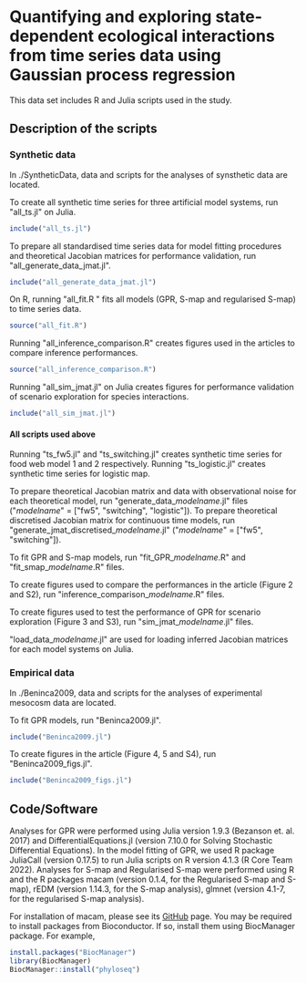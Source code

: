 # Quantifying and exploring state-dependent ecological interactions from time series data using Gaussian process regression

This data set includes R and Julia scripts used in the study.

## Description of the scripts
### Synthetic data
In ./SyntheticData, data and scripts for the analyses of synsthetic data are located.

To create all synthetic time series for three artificial model systems, run "all_ts.jl" on Julia.
```julia:all_ts.jl
include("all_ts.jl")
```

To prepare all standardised time series data for model fitting procedures and theoretical Jacobian matrices for performance validation, run "all_generate_data_jmat.jl".
```julia:all_ts.jl
include("all_generate_data_jmat.jl")
```

On R, running "all_fit.R " fits all models (GPR, S-map and regularised S-map) to time series data.
```R
source("all_fit.R")
```

Running "all_inference_comparison.R" creates figures used in the articles to compare inference performances.
```R
source("all_inference_comparison.R")
```

Running "all_sim_jmat.jl" on Julia creates figures for performance validation of scenario exploration for species interactions.
```julia
include("all_sim_jmat.jl")
```

#### All scripts used above
Running "ts_fw5.jl" and "ts_switching.jl" creates synthetic time series for food web model 1 and 2 respectively.
Running "ts_logistic.jl" creates synthetic time series for logistic map.

To prepare theoretical Jacobian matrix and data with observational noise for each theoretical model, run "generate_data_*modelname*.jl" files  ("*modelname*" = ["fw5", "switching", "logistic"]).
To prepare theoretical discretised Jacobian matrix for continuous time models, run "generate_jmat_discretised_*modelname*.jl"  ("*modelname*" = ["fw5", "switching"]).

To fit GPR and S-map models, run "fit_GPR_*modelname*.R" and "fit_smap_*modelname*.R" files.

To create figures used to compare the performances in the article (Figure 2 and S2), run "inference_comparison_*modelname*.R" files.

To create figures used to test the performance of GPR for scenario exploration (Figure 3 and S3), run "sim_jmat_*modelname*.jl" files.

"load_data_*modelname*.jl" are used for loading inferred Jacobian matrices for each model systems on Julia.

### Empirical data
In ./Beninca2009, data and scripts for the analyses of experimental mesocosm data are located.

To fit GPR models, run "Beninca2009.jl".
```julia
include("Beninca2009.jl")
```

To create figures in the article (Figure 4, 5 and S4), run "Beninca2009_figs.jl".
```julia
include("Beninca2009_figs.jl")
```

## Code/Software
Analyses for GPR were performed using Julia version 1.9.3 (Bezanson et. al. 2017) and DifferentialEquations.jl (version 7.10.0 for Solving Stochastic Differential Equations). In the model fitting of GPR, we used R package JuliaCall (version 0.17.5) to run Julia scripts on R version 4.1.3 (R Core Team 2022). Analyses for S-map and Regularised S-map were performed using R and the R packages macam (version 0.1.4, for the Regularised S-map and S-map), rEDM (version 1.14.3, for the S-map analysis), glmnet (version 4.1-7, for the regularised S-map analysis).

For installation of macam, please see its [GitHub](https://github.com/ong8181/macam) page. You may be required to install packages from Bioconductor. If so, install them  using BiocManager package. For example,
```R
install.packages("BiocManager")
library(BiocManager)
BiocManager::install("phyloseq")
```
